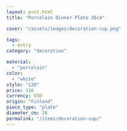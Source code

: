 ```yaml
---
layout: post.html
title: "Porcelain Dinner Plate 26cm"

cover: "/assets/images/decoration-cup.png"

tags:
  - entry
category: "decoration"

material:
  - "porcelain"
color:
  - "white"
style: "120"
price: 116           
currency: USD  
origin: "Finland"
piece_type: "plate"
diameter_cm: 26
permalink: "/items/decoration-cup/"
---
```

